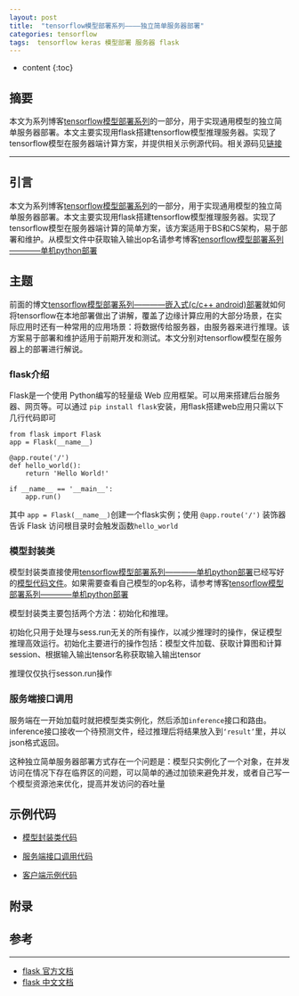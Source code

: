 ```yaml
---
layout: post
title:  "tensorflow模型部署系列————独立简单服务器部署"
categories: tensorflow
tags:  tensorflow keras 模型部署 服务器 flask
---
```


* content
{:toc}


## 摘要
本文为系列博客[tensorflow模型部署系列](https://blog.csdn.net/chongtong/column/info/39386)的一部分，用于实现通用模型的独立简单服务器部署。本文主要实现用flask搭建tensorflow模型推理服务器。实现了tensorflow模型在服务器端计算方案，并提供相关示例源代码。相关源码见[链接](https://github.com/gdyshi/model_deployment)

---

## 引言
本文为系列博客[tensorflow模型部署系列](https://blog.csdn.net/chongtong/column/info/39386)的一部分，用于实现通用模型的独立简单服务器部署。本文主要实现用flask搭建tensorflow模型推理服务器。实现了tensorflow模型在服务器端计算的简单方案，该方案适用于BS和CS架构，易于部署和维护。从模型文件中获取输入输出op名请参考博客[tensorflow模型部署系列————单机python部署](https://blog.csdn.net/chongtong/article/details/90693787)


## 主题
前面的博文[tensorflow模型部署系列————嵌入式(c/c++ android)部署](https://blog.csdn.net/chongtong/article/details/95355814)就如何将tensorflow在本地部署做出了讲解，覆盖了边缘计算应用的大部分场景，在实际应用时还有一种常用的应用场景：将数据传给服务器，由服务器来进行推理。该方案易于部署和维护适用于前期开发和测试。本文分别对tensorflow模型在服务器上的部署进行解说。

### flask介绍

Flask是一个使用 Python编写的轻量级 Web 应用框架。可以用来搭建后台服务器、网页等。可以通过 `pip install flask`安装，用flask搭建web应用只需以下几行代码即可

```
from flask import Flask
app = Flask(__name__)

@app.route('/')
def hello_world():
    return 'Hello World!'

if __name__ == '__main__':
    app.run()
```

其中 `app = Flask(__name__)`创建一个flask实例；使用 `@app.route('/')` 装饰器告诉 Flask 访问根目录时会触发函数`hello_world`

  

### 模型封装类

模型封装类直接使用[tensorflow模型部署系列————单机python部署](https://blog.csdn.net/chongtong/article/details/90693787)已经写好的[模型代码文件](https://github.com/gdyshi/model_deployment/blob/master/python/python_model.py)。如果需要查看自己模型的op名称，请参考博客[tensorflow模型部署系列————单机python部署](https://blog.csdn.net/chongtong/article/details/90693787)

模型封装类主要包括两个方法：初始化和推理。

初始化只用于处理与sess.run无关的所有操作，以减少推理时的操作，保证模型推理高效运行。初始化主要进行的操作包括：模型文件加载、获取计算图和计算session、根据输入输出tensor名称获取输入输出tensor

推理仅仅执行sesson.run操作


### 服务端接口调用

服务端在一开始加载时就把模型类实例化，然后添加`inference`接口和路由。inference接口接收一个待预测文件，经过推理后将结果放入到`‘result’`里，并以json格式返回。

这种独立简单服务器部署方式存在一个问题是：模型只实例化了一个对象，在并发访问在情况下存在临界区的问题，可以简单的通过加锁来避免并发，或者自己写一个模型资源池来优化，提高并发访问的吞吐量

## 示例代码

- [模型封装类代码](https://github.com/gdyshi/model_deployment/blob/master/flask/python_model.py)

- [服务端接口调用代码](https://github.com/gdyshi/model_deployment/blob/master/flask/http_service.py)
- [客户端示例代码](https://github.com/gdyshi/model_deployment/blob/master/flask/client.py)

## 附录


## 参考
---
- [flask 官方文档](https://flask.palletsprojects.com/en/1.1.x/)
- [flask 中文文档](http://docs.jinkan.org/docs/flask/)
